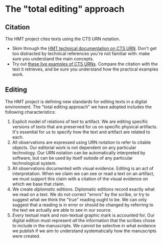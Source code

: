 # The "total editing" approach #

## Citation ##

The HMT project cites texts using the CTS URN notation.  

- Skim through the [HMT technical documentation on CTS URN](http://katoptron.holycross.edu/hmt-doc/cite/cts-urn-overview.html).  Don't get too distracted by technical references you're not familiar with:  make sure you understand the main concepts.
- Try out [these live examples of CTS URNs](http://cts-demo.appspot.com/demo/examples).  Compare the citation with the text it retrieves, and be sure you understand how the practical examples work.

## Editing ##

The HMT project is defining new standards for editing texts in a digital environment.  The "total editing approach" we have adopted includes the following characteristics:

1. Explicit model of relations of text to artifact.  We are editing specific versions of texts that are preserved for us on specific physical artifacts.  It's essential for us to specify how the text and artifact are related to each.
2.  All observations are expressed using URN notation to refer to citable objects.  Our editorial work is not dependent on any particular technology.  Our URN notation can be automatically interpreted by software, but can be used by itself outside of any particular technological system.
3. All observations documented with visual evidence.  Editing is an act of interpretation.  When we claim we can see or read a text on an artifact, we must support this claim with a citation of the visual evidence on which we base that claim.
4. We create *diplomatic* editions.  Diplomatic editions record exactly what we read on a text.  We do not correct "errors" by the scribe, or try to suggest what we think the "true" reading ought to be.  We can only suggest that a reading is in error or should be changed by referring to the text we actually are able to see in our source.
5. *Every* textual mark and non-textual graphic mark is accounted for.  Our digital edition must represent *all* the information that the scribes chose to include in the manuscripts.  We cannot be selective in what evidence we publish if we aim to understand systematically how the manuscripts were created.
